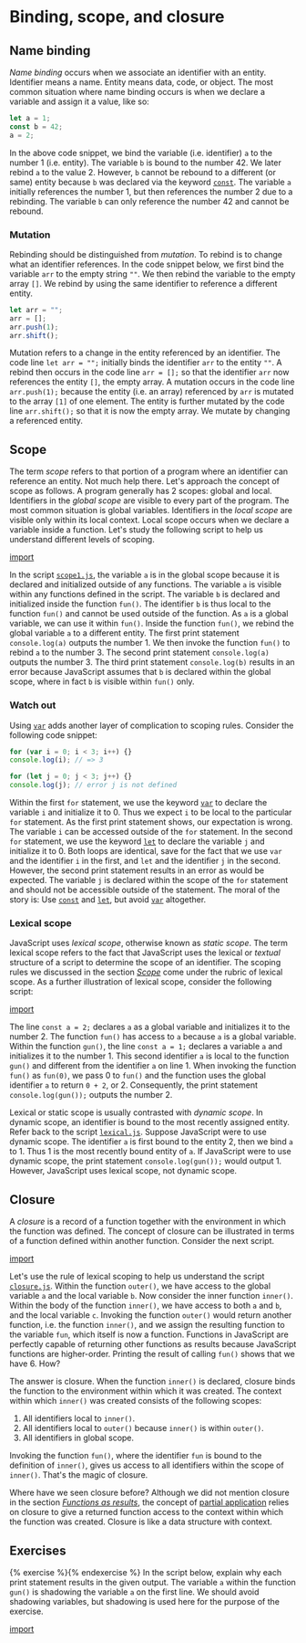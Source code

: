 # Binding, scope, and closure

<!-- ================================================================= -->

## Name binding

_Name binding_ occurs when we associate an identifier with an entity. Identifier
means a name. Entity means data, code, or object. The most common situation
where name binding occurs is when we declare a variable and assign it a value,
like so:

```js
let a = 1;
const b = 42;
a = 2;
```

In the above code snippet, we bind the variable (i.e. identifier) `a` to the
number 1 (i.e. entity). The variable `b` is bound to the number 42. We later
rebind `a` to the value 2. However, `b` cannot be rebound to a different (or
same) entity because `b` was declared via the keyword
[`const`](https://developer.mozilla.org/en-US/docs/Web/JavaScript/Reference/Statements/const).
The variable `a` initially references the number 1, but then references the
number 2 due to a rebinding. The variable `b` can only reference the number 42
and cannot be rebound.

<!-- ================================================================= -->

### Mutation

Rebinding should be distinguished from _mutation_. To rebind is to change what
an identifier references. In the code snippet below, we first bind the variable
`arr` to the empty string `""`. We then rebind the variable to the empty array
`[]`. We rebind by using the same identifier to reference a different entity.

```js
let arr = "";
arr = [];
arr.push(1);
arr.shift();
```

Mutation refers to a change in the entity referenced by an identifier. The code
line `let arr = "";` initially binds the identifier `arr` to the entity `""`. A
rebind then occurs in the code line `arr = [];` so that the identifier `arr` now
references the entity `[]`, the empty array. A mutation occurs in the code line
`arr.push(1);` because the entity (i.e. an array) referenced by `arr` is mutated
to the array `[1]` of one element. The entity is further mutated by the code
line `arr.shift();` so that it is now the empty array. We mutate by changing a
referenced entity.

<!-- ================================================================= -->

## Scope

The term _scope_ refers to that portion of a program where an identifier can
reference an entity. Not much help there. Let's approach the concept of scope as
follows. A program generally has 2 scopes: global and local. Identifiers in the
_global scope_ are visible to every part of the program. The most common
situation is global variables. Identifiers in the _local scope_ are visible only
within its local context. Local scope occurs when we declare a variable inside a
function. Let's study the following script to help us understand different
levels of scoping.

[import](code/scope1.js)

In the script [`scope1.js`](code/scope1.js), the variable `a` is in the global
scope because it is declared and initialized outside of any functions. The
variable `a` is visible within any functions defined in the script. The variable
`b` is declared and initialized inside the function `fun()`. The identifier `b`
is thus local to the function `fun()` and cannot be used outside of the
function. As `a` is a global variable, we can use it within `fun()`. Inside the
function `fun()`, we rebind the global variable `a` to a different entity. The
first print statement `console.log(a)` outputs the number 1. We then invoke the
function `fun()` to rebind `a` to the number 3. The second print statement
`console.log(a)` outputs the number 3. The third print statement
`console.log(b)` results in an error because JavaScript assumes that `b` is
declared within the global scope, where in fact `b` is visible within `fun()`
only.

<!-- ================================================================= -->

### Watch out

Using
[`var`](https://developer.mozilla.org/en-US/docs/Web/JavaScript/Reference/Statements/var)
adds another layer of complication to scoping rules. Consider the following code
snippet:

```js
for (var i = 0; i < 3; i++) {}
console.log(i); // => 3

for (let j = 0; j < 3; j++) {}
console.log(j); // error j is not defined
```

Within the first `for` statement, we use the keyword
[`var`](https://developer.mozilla.org/en-US/docs/Web/JavaScript/Reference/Statements/var)
to declare the variable `i` and initialize it to 0. Thus we expect `i` to be
local to the particular `for` statement. As the first print statement shows, our
expectation is wrong. The variable `i` can be accessed outside of the `for`
statement. In the second `for` statement, we use the keyword
[`let`](https://developer.mozilla.org/en-US/docs/Web/JavaScript/Reference/Statements/let)
to declare the variable `j` and initialize it to 0. Both loops are identical,
save for the fact that we use `var` and the identifier `i` in the first, and
`let` and the identifier `j` in the second. However, the second print statement
results in an error as would be expected. The variable `j` is declared within
the scope of the `for` statement and should not be accessible outside of the
statement. The moral of the story is: Use
[`const`](https://developer.mozilla.org/en-US/docs/Web/JavaScript/Reference/Statements/const)
and
[`let`](https://developer.mozilla.org/en-US/docs/Web/JavaScript/Reference/Statements/let),
but avoid
[`var`](https://developer.mozilla.org/en-US/docs/Web/JavaScript/Reference/Statements/var)
altogether.

<!-- ================================================================= -->

### Lexical scope

JavaScript uses _lexical scope_, otherwise known as _static scope_. The term
lexical scope refers to the fact that JavaScript uses the lexical or _textual_
structure of a script to determine the scope of an identifier. The scoping rules
we discussed in the section [_Scope_](closure.md#scope) come under the rubric of
lexical scope. As a further illustration of lexical scope, consider the
following script:

[import](code/lexical.js)

The line `const a = 2;` declares `a` as a global variable and initializes it to
the number 2. The function `fun()` has access to `a` because `a` is a global
variable. Within the function `gun()`, the line `const a = 1;` declares a
variable `a` and initializes it to the number 1. This second identifier `a` is
local to the function `gun()` and different from the identifier `a` on line 1.
When invoking the function `fun()` as `fun(0)`, we pass 0 to `fun()` and the
function uses the global identifier `a` to return `0 + 2`, or 2. Consequently,
the print statement `console.log(gun());` outputs the number 2.

Lexical or static scope is usually contrasted with _dynamic scope_. In dynamic
scope, an identifier is bound to the most recently assigned entity. Refer back
to the script [`lexical.js`](code/lexical.js). Suppose JavaScript were to use
dynamic scope. The identifier `a` is first bound to the entity 2, then we bind
`a` to 1. Thus 1 is the most recently bound entity of `a`. If JavaScript were to
use dynamic scope, the print statement `console.log(gun());` would output 1.
However, JavaScript uses lexical scope, not dynamic scope.

<!-- ================================================================= -->

## Closure

A _closure_ is a record of a function together with the environment in which the
function was defined. The concept of closure can be illustrated in terms of a
function defined within another function. Consider the next script.

[import](code/closure.js)

Let's use the rule of lexical scoping to help us understand the script
[`closure.js`](code/closure.js). Within the function `outer()`, we have access
to the global variable `a` and the local variable `b`. Now consider the inner
function `inner()`. Within the body of the function `inner()`, we have access to
both `a` and `b`, and the local variable `c`. Invoking the function `outer()`
would return another function, i.e. the function `inner()`, and we assign the
resulting function to the variable `fun`, which itself is now a function.
Functions in JavaScript are perfectly capable of returning other functions as
results because JavaScript functions are higher-order. Printing the result of
calling `fun()` shows that we have 6. How?

The answer is closure. When the function `inner()` is declared, closure binds
the function to the environment within which it was created. The context within
which `inner()` was created consists of the following scopes:

1. All identifiers local to `inner()`.
1. All identifiers local to `outer()` because `inner()` is within `outer()`.
1. All identifiers in global scope.

Invoking the function `fun()`, where the identifier `fun` is bound to the
definition of `inner()`, gives us access to all identifiers within the scope of
`inner()`. That's the magic of closure.

Where have we seen closure before? Although we did not mention closure in the
section [_Functions as results_](result.md), the concept of
[partial application](result.md#partial-application) relies on closure to give a
returned function access to the context within which the function was created.
Closure is like a data structure with context.

<!-- ================================================================= -->

## Exercises

<!-- prettier-ignore -->
{% exercise %}{% endexercise %}
In the script below, explain why each print statement results in the given
output. The variable `a` within the function `gun()` is shadowing the variable
`a` on the first line. We should avoid shadowing variables, but shadowing is
used here for the purpose of the exercise.

[import](code/scope2.js)
